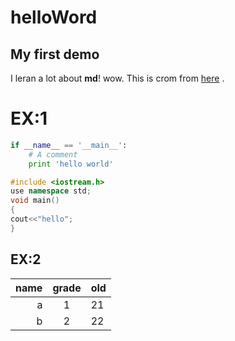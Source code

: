 # helloWord
My first demo
---------------
I leran a lot about **md**! wow.
This is crom from [here](https://www.zybuluo.com/mdeditor#283612) .

# EX:1

```python
if __name__ == '__main__':
    # A comment
    print 'hello world'
```

```c++
#include <iostream.h>
use namespace std;
void main()
{
cout<<"hello";
}
```
## EX:2

|  name| grade|  old|
|----:|:--:   |:---|
|a    |1       | 21
|b    |2      |22
